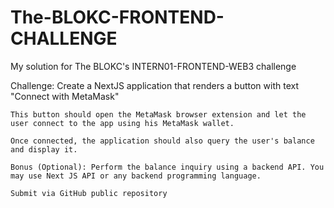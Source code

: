 # The-BLOKC-FRONTEND-CHALLENGE
My solution for The BLOKC's INTERN01-FRONTEND-WEB3 challenge


Challenge:
    Create a NextJS application that renders a button with text "Connect with MetaMask"

    This button should open the MetaMask browser extension and let the user connect to the app using his MetaMask wallet.

    Once connected, the application should also query the user's balance and display it.

    Bonus (Optional): Perform the balance inquiry using a backend API. You may use Next JS API or any backend programming language.

    Submit via GitHub public repository